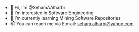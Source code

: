 - 👋 Hi, I’m @SehamAAlharbi
- 👀 I’m interested in Software Engineering
- 🌱 I’m currently learning Mining Software Repositories
- 📫 You can reach me via E.mail: seham.alharbi@yahoo.com
